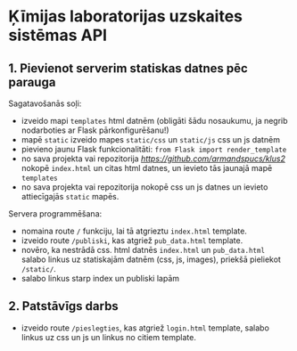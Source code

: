 # Ķīmijas laboratorijas uzskaites sistēmas API

## 1. Pievienot serverim statiskas datnes pēc parauga

Sagatavošanās soļi:

- izveido mapi `templates` html datnēm (obligāti šādu nosaukumu, ja negrib nodarboties ar Flask pārkonfigurēšanu!)
- mapē `static` izveido mapes `static/css` un `static/js` css un js datnēm
- pievieno jaunu Flask funkcionalitāti: `from Flask import render_template`
- no sava projekta vai repozitorija *<https://github.com/armandspucs/klus2>* nokopē `index.html` un citas html datnes, un ievieto tās jaunajā mapē `templates`
- no sava projekta vai repozitorija nokopē css un js datnes un ievieto attiecīgajās `static` mapēs.

Servera programmēšana:

- nomaina route `/` funkciju, lai tā atgrieztu `index.html` template.
- izveido route `/publiski`, kas atgriež `pub_data.html` template.
- novēro, ka nestrādā css. html datnēs `index.html` un `pub_data.html` salabo linkus uz statiskajām datnēm (css, js, images), priekšā pieliekot `/static/`.
- salabo linkus starp index un publiski lapām

## 2. Patstāvīgs darbs

- izveido route `/pieslegties`, kas atgriež `login.html` template, salabo linkus uz css un js un linkus no citiem template.
